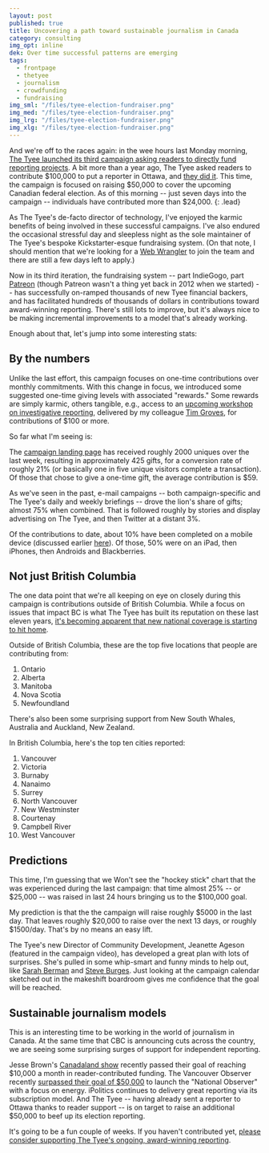 ```yaml
---
layout: post
published: true
title: Uncovering a path toward sustainable journalism in Canada
category: consulting
img_opt: inline
dek: Over time successful patterns are emerging
tags: 
  - frontpage
  - thetyee
  - journalism
  - crowdfunding
  - fundraising
img_sml: "/files/tyee-election-fundraiser.png"
img_med: "/files/tyee-election-fundraiser.png"
img_lrg: "/files/tyee-election-fundraiser.png"
img_xlg: "/files/tyee-election-fundraiser.png"
---
```


And we're off to the races again: in the wee hours last Monday morning, [The Tyee launched its third campaign asking readers to directly fund reporting projects][support]. A bit more than a year ago, The Tyee asked readers to contribute $100,000 to put a reporter in Ottawa, and [they did it](http://thetyee.ca/Tyeenews/2013/11/19/Tyee-National-Day-After/). This time, the campaign is focused on raising $50,000 to cover the upcoming Canadian federal election. As of this morning -- just seven days into the campaign -- individuals have contributed more than $24,000.
{: .lead}

As The Tyee's de-facto director of technology, I've enjoyed the karmic benefits of being involved in these successful campaigns. I've also endured the occasional stressful day and sleepless night as the sole maintainer of The Tyee's bespoke Kickstarter-esque fundraising system. (On that note, I should mention that we're looking for a [Web Wrangler](http://thetyee.ca/Jobs/Web-Wrangler/) to join the team and there are still a few days left to apply.)

Now in its third iteration, the fundraising system -- part IndieGogo, part [Patreon](https://www.patreon.com/) (though Patreon wasn't a thing yet back in 2012 when we started) -- has successfully on-ramped thousands of new Tyee financial backers, and has facilitated hundreds of thousands of dollars in contributions toward award-winning reporting. There's still lots to improve, but it's always nice to be making incremental improvements to a model that's already working.

Enough about that, let's jump into some interesting stats:

## By the numbers

Unlike the last effort, this campaign focuses on one-time contributions over monthly commitments. With this change in focus, we introduced some suggested one-time giving levels with associated "rewards." Some rewards are simply karmic, others tangible, e.g., access to an [upcoming workshop on investigative reporting](http://thetyee.ca/MasterClass/Spring2015/Tim-Groves/), delivered by my colleague [Tim Groves](https://twitter.com/TimMGroves), for contributions of $100 or more.

So far what I'm seeing is:

The [campaign landing page][support] has received roughly 2000 uniques over the last week, resulting in approximately 425 gifts, for a conversion rate of roughly 21% (or basically one in five unique visitors complete a transaction). Of those that chose to give a one-time gift, the average contribution is $59. 

As we've seen in the past, e-mail campaigns -- both campaign-specific and The Tyee's daily and weekly briefings -- drove the lion's share of gifts; almost 75% when combined. That is followed roughly by stories and display advertising on The Tyee, and then Twitter at a distant 3%.

Of the contributions to date, about 10% have been completed on a mobile device (discussed earlier [here](http://phillipadsmith.com/2013/12/anatomy-of-100000-how-1000-individuals-helped-to-take-the-tyee-national.html)). Of those, 50% were on an iPad, then iPhones, then Androids and Blackberries.

## Not just British Columbia

The one data point that we're all keeping on eye on closely during this campaign is contributions outside of British Columbia. While a focus on issues that impact BC is what The Tyee has built its reputation on these last eleven years, [it's becoming apparent that new  national coverage is starting to hit home](http://thetyee.ca/National).

Outside of British Columbia, these are the top five locations that people are contributing from:

1. Ontario
1. Alberta
1. Manitoba
1. Nova Scotia
1. Newfoundland

There's also been some surprising support from New South Whales, Australia and Auckland, New Zealand.

In British Columbia, here's the top ten cities reported:

1.	Vancouver
1.	Victoria
1.	Burnaby
1.	Nanaimo
1.	Surrey
1.	North Vancouver
1.	New Westminster
1.	Courtenay
1.	Campbell River
1.	West Vancouver

## Predictions

This time, I'm guessing that we Won't see the "hockey stick" chart that the was experienced during the last campaign: that time almost 25% -- or $25,000 -- was raised in last 24 hours bringing us to the $100,000 goal.

My prediction is that the the campaign will raise roughly $5000 in the last day. That leaves roughly $20,000 to raise over the next 13 days, or roughly $1500/day. That's by no means an easy lift.

The Tyee's new Director of Community Development, Jeanette Ageson (featured in the campaign video), has developed a great plan with lots of surprises. She's pulled in some whip-smart and funny minds to help out, like [Sarah Berman](http://thetyee.ca/Bios/Sarah_Berman/) and [Steve Burges](http://thetyee.ca/Bios/Steve_Burgess/). Just looking at the campaign calendar sketched out in the makeshift boardroom gives me confidence that the goal will be reached.

## Sustainable journalism models

This is an interesting time to be working in the world of journalism in Canada. At the same time that CBC is announcing cuts across the country, we are seeing some surprising surges of support for independent reporting. 

Jesse Brown's [Canadaland show](http://canadalandshow.com/) recently passed their goal of reaching $10,000 a month in reader-contributed funding. The Vancouver Observer recently [surpassed their goal of $50,000](https://www.kickstarter.com/projects/870712911/national-observer-reports-from-the-energy-battlegr) to launch the "National Observer" with a focus on energy. iPolitics continues to delivery great reporting via its subscription model. And The Tyee -- having already sent a reporter to Ottawa thanks to reader support -- is on target to raise an additional $50,000 to beef up its election reporting.

It's going to be a fun couple of weeks. If you haven't contributed yet, [please consider supporting The Tyee's ongoing, award-winning reporting][support].

[support]: http://support.thetyee.ca